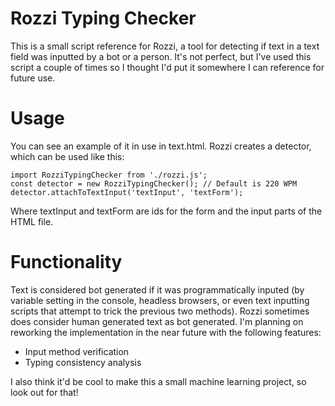 # Rozzi Typing Checker
This is a small script reference for Rozzi, a tool for detecting if text in a text field was inputted by a bot or a person. It's not perfect, but I've used this script a couple of times so I thought I'd put it somewhere I can reference for future use.
# Usage
You can see an example of it in use in text.html. Rozzi creates a detector, which can be used like this: 

    import RozziTypingChecker from './rozzi.js';
    const detector = new RozziTypingChecker(); // Default is 220 WPM
    detector.attachToTextInput('textInput', 'textForm');

Where textInput and textForm are ids for the form and the input parts of the HTML file.
# Functionality
Text is considered bot generated if it was programmatically inputed (by variable setting in the console, headless browsers, or even text inputting scripts that attempt to trick the previous two methods). Rozzi sometimes does consider human generated text as bot generated. I'm planning on reworking the implementation in the near future with the following features:
- Input method verification
- Typing consistency analysis 

I also think it'd be cool to make this a small machine learning project, so look out for that!